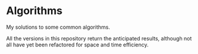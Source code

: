 # Algorithms

My solutions to some common algorithms.

All the versions in this repository return the anticipated results, although not all have yet been refactored for space and time efficiency.
